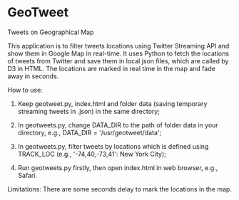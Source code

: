 # GeoTweet
Tweets on Geographical Map

This application is to filter tweets locations using Twitter Streaming API and show them in Google Map in real-time. It uses Python to fetch the locations of tweets from Twitter and save them in local json files, which are called by D3 in HTML. The locations are marked in real time in the map and fade away in seconds.


How to use:

1. Keep geotweet.py, index.html and folder data (saving temporary streaming tweets in .json) in the same directory;

2. In geotweets.py, change DATA_DIR to the path of folder data in your directory, e.g., DATA_DIR = '/usr/geotweet/data';

3. In geotweets.py, filter tweets by locations which is defined using TRACK_LOC (e.g., '-74,40,-73,41': New York City);

4. Run geotweets.py firstly, then open index.html in web browser, e.g., Safari.


Limitations:
There are some seconds delay to mark the locations in the map.

